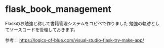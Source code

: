 # flask_book_management
Flaskのお勉強と称して書籍管理システムをコピペで作りました
勉強の軌跡としてソースコードを管理しておきます。

参考：
https://logics-of-blue.com/visual-studio-flask-try-make-app/

